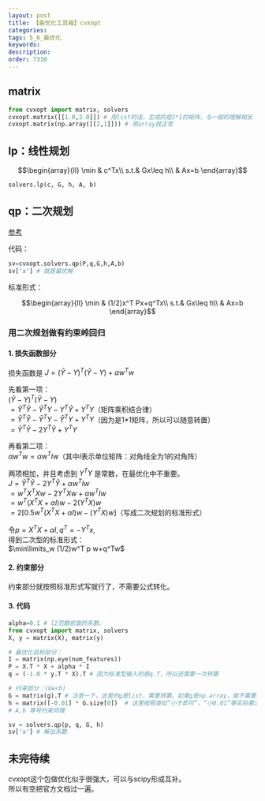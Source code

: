 ```yaml
---
layout: post
title: 【最优化工具箱】cvxopt
categories:
tags: 5_6_最优化
keywords:
description:
order: 7310
---
```


## matrix
```py
from cvxopt import matrix, solvers
cvxopt.matrix([[1.0,2.0]]) # 用list的话，生成的是2*1的矩阵，与一般的理解相反
cvxopt.matrix(np.array([[2,1]])) # 用array就正常
```

## lp：线性规划

$$\begin{array}{ll}
\min & c^Tx\\
s.t.& Gx\leq h\\
& Ax=b
\end{array}$$

```py
solvers.lp(c, G, h, A, b)
```




## qp：二次规划
[参考](https://blog.csdn.net/QW_sunny/article/details/79793889)  


代码：
```py
sv=cvxopt.solvers.qp(P,q,G,h,A,b)
sv['x'] # 就是最优解
```

标准形式：

$$\begin{array}{ll}
\min & (1/2)x^T Px+q^Tx\\
s.t.& Gx\leq h\\
& Ax=b
\end{array}$$


### 用二次规划做有约束岭回归

#### 1. 损失函数部分
损失函数是 $J=(\hat Y-Y)^T(\hat Y-Y)+\alpha w^Tw$  

先看第一项：  
$(\hat Y-Y)^T(\hat Y-Y)$  
$=\hat Y^T \hat Y-\hat Y^TY-Y^T\hat Y+Y^TY$（矩阵乘积结合律）  
$=\hat Y^T \hat Y-\hat Y^TY-\hat Y^T Y+Y^TY$（因为是1*1矩阵，所以可以随意转置）  
$=\hat Y^T \hat Y-2 Y^T \hat Y+Y^TY$

再看第二项：  
$\alpha w^Tw=\alpha w^T I w$（其中$I$表示单位矩阵：对角线全为1的对角阵）  

两项相加，并且考虑到 $Y^TY$ 是常数，在最优化中不重要。  
$J=\hat Y^T \hat Y-2 Y^T \hat Y+\alpha w^T I w$  
$=w^TX^TXw-2Y^TXw+\alpha w^T Iw$  
$=w^T(X^TX+\alpha I)w -2 (Y^TX)w$  
$=2[0.5w^T(X^TX+\alpha I)w -(Y^TX)w]$（写成二次规划的标准形式）  

令$p=X^TX+\alpha I,q^T=-Y^Tx$,  
得到二次型的标准形式：  
$\min\limits_w (1/2)w^T p w+q^Tw$  

#### 2. 约束部分
约束部分就按照标准形式写就行了，不需要公式转化。  

#### 3. 代码
```py
alpha=0.1 # l2范数前面的系数。
from cvxopt import matrix, solvers
X, y = matrix(X), matrix(y)

# 最优化目标部分：
I = matrix(np.eye(num_features))
P = X.T * X + alpha * I
q = (-1.0 * y.T * X).T # 因为标准型输入的是q.T，所以还需要一次转置

# 约束部分：(Gw<h)
G = matrix(g).T # 注意一下，这里的g是list，需要转置。如果g是np.array，就不需要。
h = matrix([-0.01] * G.size[0])  # 这里按照类似“小于即可”，“小0.01”等实际需求去自定义
# A,b 等号约束同理

sv = solvers.qp(p, q, G, h)
sv['x'] # 解出系数
```


## 未完待续

cvxopt这个包做优化似乎很强大，可以与scipy形成互补。  
所以有空把官方文档过一遍。  

